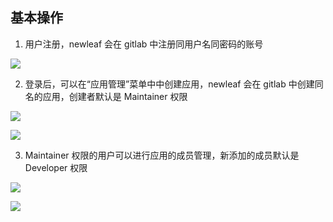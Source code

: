 ## 基本操作

1. 用户注册，newleaf 会在 gitlab 中注册同用户名同密码的账号

![](https://p6-juejin.byteimg.com/tos-cn-i-k3u1fbpfcp/6079e1f62edd4dbb86e4a000d98ae2bf~tplv-k3u1fbpfcp-watermark.image)

2. 登录后，可以在“应用管理”菜单中中创建应用，newleaf 会在 gitlab 中创建同名的应用，创建者默认是 Maintainer 权限

![](https://p1-juejin.byteimg.com/tos-cn-i-k3u1fbpfcp/d9a95fa408854a5596581d570cbcbdb6~tplv-k3u1fbpfcp-watermark.image)

![](https://p3-juejin.byteimg.com/tos-cn-i-k3u1fbpfcp/9b002098ddf648d2b370bb94b90d49a0~tplv-k3u1fbpfcp-watermark.image)

3. Maintainer 权限的用户可以进行应用的成员管理，新添加的成员默认是 Developer 权限

![](https://p3-juejin.byteimg.com/tos-cn-i-k3u1fbpfcp/0ce433c469b74736a8183692604105ac~tplv-k3u1fbpfcp-watermark.image)

![](https://p9-juejin.byteimg.com/tos-cn-i-k3u1fbpfcp/7814a14432784cb8b7d9c5db6a4091b4~tplv-k3u1fbpfcp-watermark.image)
